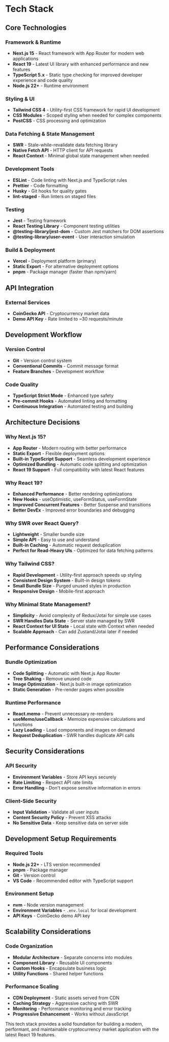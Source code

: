 # Tech Stack

## Core Technologies

### Framework & Runtime

- **Next.js 15** - React framework with App Router for modern web applications
- **React 19** - Latest UI library with enhanced performance and new features
- **TypeScript 5.x** - Static type checking for improved developer experience and code quality
- **Node.js 22+** - Runtime environment

### Styling & UI

- **Tailwind CSS 4** - Utility-first CSS framework for rapid UI development
- **CSS Modules** - Scoped styling when needed for complex components
- **PostCSS** - CSS processing and optimization

### Data Fetching & State Management

- **SWR** - Stale-while-revalidate data fetching library
- **Native Fetch API** - HTTP client for API requests
- **React Context** - Minimal global state management when needed

### Development Tools

- **ESLint** - Code linting with Next.js and TypeScript rules
- **Prettier** - Code formatting
- **Husky** - Git hooks for quality gates
- **lint-staged** - Run linters on staged files

### Testing

- **Jest** - Testing framework
- **React Testing Library** - Component testing utilities
- **@testing-library/jest-dom** - Custom Jest matchers for DOM assertions
- **@testing-library/user-event** - User interaction simulation

### Build & Deployment

- **Vercel** - Deployment platform (primary)
- **Static Export** - For alternative deployment options
- **pnpm** - Package manager (faster than npm/yarn)

## API Integration

### External Services

- **CoinGecko API** - Cryptocurrency market data
- **Demo API Key** - Rate limited to ~30 requests/minute

## Development Workflow

### Version Control

- **Git** - Version control system
- **Conventional Commits** - Commit message format
- **Feature Branches** - Development workflow

### Code Quality

- **TypeScript Strict Mode** - Enhanced type safety
- **Pre-commit Hooks** - Automated linting and formatting
- **Continuous Integration** - Automated testing and building

## Architecture Decisions

### Why Next.js 15?

- **App Router** - Modern routing with better performance
- **Static Export** - Flexible deployment options
- **Built-in TypeScript Support** - Seamless development experience
- **Optimized Bundling** - Automatic code splitting and optimization
- **React 19 Support** - Full compatibility with latest React features

### Why React 19?

- **Enhanced Performance** - Better rendering optimizations
- **New Hooks** - useOptimistic, useFormStatus, useFormState
- **Improved Concurrent Features** - Better Suspense and transitions
- **Better DevEx** - Improved error boundaries and debugging

### Why SWR over React Query?

- **Lightweight** - Smaller bundle size
- **Simple API** - Easy to use and understand
- **Built-in Caching** - Automatic request deduplication
- **Perfect for Read-Heavy UIs** - Optimized for data fetching patterns

### Why Tailwind CSS?

- **Rapid Development** - Utility-first approach speeds up styling
- **Consistent Design System** - Built-in design tokens
- **Small Bundle Size** - Purged unused styles in production
- **Responsive Design** - Mobile-first approach

### Why Minimal State Management?

- **Simplicity** - Avoid complexity of Redux/Jotai for simple use cases
- **SWR Handles Data State** - Server state managed by SWR
- **React Context for UI State** - Local state with Context when needed
- **Scalable Approach** - Can add Zustand/Jotai later if needed

## Performance Considerations

### Bundle Optimization

- **Code Splitting** - Automatic with Next.js App Router
- **Tree Shaking** - Remove unused code
- **Image Optimization** - Next.js built-in image optimization
- **Static Generation** - Pre-render pages when possible

### Runtime Performance

- **React.memo** - Prevent unnecessary re-renders
- **useMemo/useCallback** - Memoize expensive calculations and functions
- **Lazy Loading** - Load components and images on demand
- **Request Deduplication** - SWR handles duplicate API calls

## Security Considerations

### API Security

- **Environment Variables** - Store API keys securely
- **Rate Limiting** - Respect API rate limits
- **Error Handling** - Don't expose sensitive information in errors

### Client-Side Security

- **Input Validation** - Validate all user inputs
- **Content Security Policy** - Prevent XSS attacks
- **No Sensitive Data** - Keep sensitive data on server side

## Development Setup Requirements

### Required Tools

- **Node.js 22+** - LTS version recommended
- **pnpm** - Package manager
- **Git** - Version control
- **VS Code** - Recommended editor with TypeScript support

### Environment Setup

- **nvm** - Node version management
- **Environment Variables** - `.env.local` for local development
- **API Keys** - CoinGecko demo API key

## Scalability Considerations

### Code Organization

- **Modular Architecture** - Separate concerns into modules
- **Component Library** - Reusable UI components
- **Custom Hooks** - Encapsulate business logic
- **Utility Functions** - Shared helper functions

### Performance Scaling

- **CDN Deployment** - Static assets served from CDN
- **Caching Strategy** - Aggressive caching with SWR
- **Monitoring** - Performance monitoring and error tracking
- **Progressive Enhancement** - Works without JavaScript

This tech stack provides a solid foundation for building a modern, performant, and maintainable cryptocurrency market application with the latest React 19 features.
